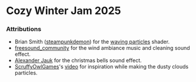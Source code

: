 # Cozy Winter Jam 2025

### Attributions

- Brian Smith ([steampunkdemon](https://steampunkdemon.itch.io/)) for the [waving particles](https://godotshaders.com/shader/waving-particles/) shader.
- [freesound_community](https://pixabay.com/users/freesound_community-46691455/) for the wind ambiance music and cleaning sound effect.
- [Alexander Jauk](https://pixabay.com/users/alex_jauk-16800354) for the christmas bells sound effect.
- [ScruffyOwlGames](https://www.youtube.com/@ScruffyOwlGames)'s [video](https://www.youtube.com/watch?v=b7fbQ28_8w8) for inspiration while making the dusty clouds particles.
